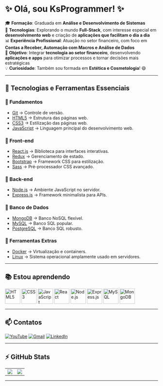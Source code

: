 # ✨ Olá, sou KsProgrammer! ✨

🎓 **Formação**: Graduada em **Análise e Desenvolvimento de Sistemas**  
🌱 **Tecnologias**: Explorando o mundo **Full-Stack**, com interesse especial em **desenvolvimento web** e criação de **aplicações que facilitam o dia a dia**  
📊 **Experiência Profissional**: Atuação no setor financeiro, com foco em **Contas a Receber, Automação com Macros e Análise de Dados**  
🚀 **Objetivo**: Integrar **tecnologia ao setor financeiro**, desenvolvendo **aplicações e apps** para otimizar processos e tornar decisões mais estratégicas  
💡 **Curiosidade**: Também sou formada em **Estética e Cosmetologia**! 😄  

---

## 🚀 Tecnologias e Ferramentas Essenciais  

### 🔹 Fundamentos  
- [Git](https://git-scm.com/) → Controle de versão.  
- [HTML5](https://developer.mozilla.org/pt-BR/docs/Web/HTML) → Estrutura das páginas web.  
- [CSS3](https://developer.mozilla.org/pt-BR/docs/Web/CSS) → Estilização das páginas web.  
- [JavaScript](https://developer.mozilla.org/pt-BR/docs/Web/JavaScript) → Linguagem principal do desenvolvimento web.  

### 🔹 Front-end  
- [React.js](https://react.dev/) → Biblioteca para interfaces interativas.  
- [Redux](https://redux.js.org/) → Gerenciamento de estado.  
- [Bootstrap](https://getbootstrap.com/) → Framework CSS para estilização.  
- [Sass](https://sass-lang.com/) → Pré-processador CSS avançado.  

### 🔹 Back-end  
- [Node.js](https://nodejs.org/) → Ambiente JavaScript no servidor.  
- [Express.js](https://expressjs.com/) → Framework minimalista para APIs.  

### 🔹 Banco de Dados  
- [MongoDB](https://www.mongodb.com/) → Banco NoSQL flexível.  
- [MySQL](https://www.mysql.com/) → Banco SQL popular.  
- [PostgreSQL](https://www.postgresql.org/) → Banco SQL robusto.  

### 🔹 Ferramentas Extras  
- [Docker](https://www.docker.com/) → Virtualização e containers.  
- [Linux](https://ubuntu.com/) → Sistema operacional amplamente usado em servidores.  
 
---

## 📚 Estou aprendendo
<div> <img src="https://cdn.jsdelivr.net/gh/devicons/devicon/icons/html5/html5-original.svg" title="HTML5" width="50" height="50" /> <img src="https://cdn.jsdelivr.net/gh/devicons/devicon/icons/css3/css3-original.svg" title="CSS3" width="50" height="50" /> <img src="https://cdn.jsdelivr.net/gh/devicons/devicon/icons/javascript/javascript-original.svg" title="JavaScript" width="50" height="50" /> <img src="https://cdn.jsdelivr.net/gh/devicons/devicon/icons/react/react-original.svg" title="React" width="50" height="50" /> <img src="https://cdn.jsdelivr.net/gh/devicons/devicon/icons/nodejs/nodejs-original.svg" title="Node.js" width="50" height="50" /> <img src="https://cdn.jsdelivr.net/gh/devicons/devicon/icons/express/express-original.svg" title="Express.js" width="50" height="50" /> <img src="https://cdn.jsdelivr.net/gh/devicons/devicon/icons/mysql/mysql-original.svg" title="MySQL" width="50" height="50" /> <img src="https://cdn.jsdelivr.net/gh/devicons/devicon/icons/mongodb/mongodb-original.svg" title="MongoDB" width="50" height="50" /> </div>

---

## 📫 Contatos
<div>
  <a href="https://www.youtube.com/@FuturoEmFocoHub" target="_blank"><img src="https://img.shields.io/badge/Youtube-FF0000?style=for-the-badge&logo=youtube&logoColor=white" alt="YouTube"/></a>
  <a href="mailto:ksprogrammerbr@gmail.com" target="_blank"><img src="https://img.shields.io/badge/Gmail-D14836?style=for-the-badge&logo=gmail&logoColor=white" alt="Gmail" /></a>
  <a href="https://linkedin.com" target="_blank"><img src="https://img.shields.io/badge/LinkedIn-0077B5?style=for-the-badge&logo=linkedin&logoColor=white" alt="LinkedIn" /></a>
</div>

---

## ⚡ GitHub Stats  

<table>
  <tr>
    <td>
      <img src="https://github-readme-stats.vercel.app/api?username=KsProgrammer&show_icons=true&theme=dark&title_color=ff4da6&icon_color=ff4da6&text_color=ffcccc&bg_color=0d1117" />
    </td>
    <td>
      <img src="https://github-readme-stats.vercel.app/api/top-langs/?username=KsProgrammer&layout=compact&theme=dark&title_color=ff4da6&text_color=ffcccc&bg_color=0d1117" />
    </td>
  </tr>
</table>



---

